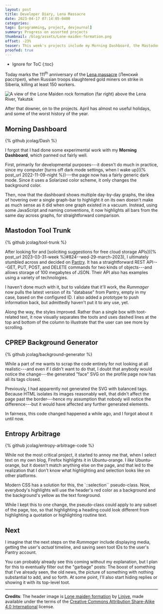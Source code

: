 ```yaml
---
layout: post
title: Developer Diary, Lena Massacre
date: 2023-04-17 07:14:05-0400
categories:
tags: [programming, project, devjournal]
summary: Progress on assorted projects
thumbnail: /blog/assets/Lone-maiden-formation.png
offset: -23%
teaser: This week's projects include my Morning Dashboard, the Mastodon Tool Trunk, the CPREP character background generator, and tweaks to the blog.
proofed: true
---
```


* Ignore for ToC
{:toc}

Today marks the 111<sup>th</sup> anniversary of the [Lena massacre](https://en.wikipedia.org/wiki/Lena_massacre) (Ленский расстрел), when Russian troops slaughtered gold miners on strike in Siberia, killing at least 150 workers.

![A view of the Lone Maiden rock formation (far right) above the Lena River, Yakutsk](/blog/assets/Lone-maiden-formation.png "I admit it. The view makes me feel a bit jealous. And I like this picture better than the massacre victims...")

After that downer, on to the projects.  April has almost no useful holidays, and some of the worst history of the year.

## Morning Dashboard

{% github jcolag/Dash %}

I forgot that I had done some experimental work with my **Morning Dashboard**, which panned out fairly well.

First, primarily for developmental purposes---it doesn't do much in practice, since my computer [turns off dark mode settings, when I wake up]({% post_url 2022-11-09-night %})---the page now has a fairly generic dark mode.  Since it uses a Solarized color scheme, it only changes the background color.

Then, now that the dashboard shows multiple day-by-day graphs, the idea of hovering over a single graph-bar to highlight it on its own doesn't make as much sense as it did when one graph existed in a vacuum.  Instead, using some JavaScript and naming conventions, it now highlights all bars from the same day across graphs, for straightforward comparison.

## Mastodon Tool Trunk

{% github jcolag/tool-trunk %}

After looking for and [soliciting suggestions for free cloud storage APIs]({% post_url 2023-03-31-week %}#824--wed-29-march-2023), I ultimately stumbled across and decided on [Pantry](https://getpantry.cloud/).  It has a straightforward REST API---GET, PUT, POST, and DELETE commands for two kinds of objects---and allows storage of 100 megabytes of JSON.  Their API also has examples using a variety of technologies.

I haven't done much with it, but to validate that it'll work, the *Rummager* now pulls the latest version of its "database" from Pantry, empty in my case, based on the configured ID.  I also added a prototype to push information back, but admittedly haven't put it to any use, yet.

Along the way, the styles improved.  Rather than a single box with toot-related text, it now visually separates the toots and uses dashed lines at the top and bottom of the column to illustrate that the user can see more by scrolling.

## CPREP Background Generator

{% github jcolag/background-generator %}

While a part of me wants to scrap the code entirely for not looking at all realistic---and even if I didn't want to do that, I doubt that anybody would notice the change---the generated "face" SVG on the profile page now has all its tags closed.

Previously, I had apparently not generated the SVG with balanced tags.  Because HTML isolates its images reasonably well, that didn't affect the page past the border---hence my assumption that nobody will notice the difference---but it would have affected any further generated elements.

In fairness, this code changed happened a while ago, and I forgot about it until now.

## Entropy Arbitrage

{% github jcolag/entropy-arbitrage-code %}

While not the most critical project, it started to annoy me that, when I select text on my own blog, Firefox highlights it in Ubuntu-orange.  I *like* Ubuntu-orange, but it doesn't match anything else on the page, and that led to the realization that I don't know what highlighting and selection looks like on other platforms.

Modern CSS has a solution for this, the `::selection`` pseudo-class.  Now, everybody's highlights will use the header's red color as a background and the background's yellow as the text foreground.

While I kept this to one change, the pseudo-class could apply to any subset of the page, too, so that highlighting a heading could look different from highlighting a quotation or highlighting routine text.

## Next

I imagine that the next steps on the *Rummager* include displaying media, getting the user's *actual* timeline, and saving seen toot IDs to the user's Pantry account.

You can probably already see this coming without my explanation, but I plan for this to eventually filter out the "garbage" posts:  The boost of something that I've already seen, the old news, the picture of something with nothing substantial to add, and so forth.  At some point, I'll also start hiding replies or showing it with its top-level toot.

* * *

**Credits**:  The header image is [Lone maiden formation](https://commons.wikimedia.org/wiki/File:Lone-maiden-formation.jpg) by [Linjye](https://commons.wikimedia.org/w/index.php?title=User:Linjye&action=edit&redlink=1), made available under the terms of the [Creative Commons Attribution Share-Alike 4.0 International](https://creativecommons.org/licenses/by-sa/4.0/deed.en) license.
